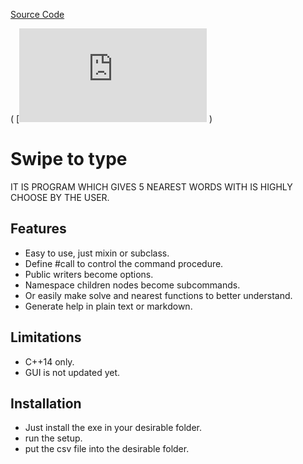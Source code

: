 [Source Code](https://github.com/shahfaisalsmart/BobbleAi-placement-drive-2020/tree/master/source)

( [![Build Status](https://github.com/shahfaisalsmart/BobbleAi-placement-drive-2020/blob/master/source/main.cpp) )


# Swipe to type

IT IS PROGRAM WHICH GIVES 5 NEAREST WORDS WITH IS HIGHLY CHOOSE BY THE USER.

## Features

* Easy to use, just mixin or subclass.
* Define #call to control the command procedure.
* Public writers become options.
* Namespace children nodes become subcommands.
* Or easily make solve and nearest functions to better understand.
* Generate help in plain text or markdown.


## Limitations

* C++14 only.
* GUI is not updated yet.


## Installation

* Just install the exe in your desirable folder.
* run the setup.
* put the csv file into the desirable folder.



